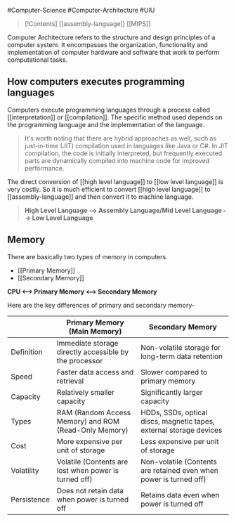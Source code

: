#Computer-Science #Computer-Architecture #UIU

> [!Contents]
> [[assembly-language]]
> [[MIPS]]

Computer Architecture refers to the structure and design principles of a computer system. It encompasses the organization, functionality and implementation of computer hardware and software that work to perform computational tasks.
## How computers executes programming languages

Computers execute programming languages through a process called [[interpretation]] or [[compilation]]. The specific method used depends on the programming language and the implementation of the language.
> It's worth noting that there are hybrid approaches as well, such as just-in-time (JIT) compilation used in languages like Java or C#. In JIT compilation, the code is initially interpreted, but frequently executed parts are dynamically compiled into machine code for improved performance.

The direct conversion of [[high level language]] to [[low level language]] is very costly. So it is much efficient to convert [[high level language]] to [[assembly-language]] and then convert it to machine language.

> **High Level Language --> Assembly Language/Mid Level Language --> Low Level Language**

## Memory
There are basically two types of memory in computers.
- [[Primary Memory]]
- [[Secondary Memory]]

**CPU <--> Primary Memory <--> Secondary Memory**

Here are the key differences of primary and secondary memory-

|                   | Primary Memory (Main Memory) | Secondary Memory                |
|-------------------|-----------------------------|---------------------------------|
| Definition        | Immediate storage directly accessible by the processor | Non-volatile storage for long-term data retention |
| Speed             | Faster data access and retrieval | Slower compared to primary memory |
| Capacity          | Relatively smaller capacity | Significantly larger capacity |
| Types             | RAM (Random Access Memory) and ROM (Read-Only Memory) | HDDs, SSDs, optical discs, magnetic tapes, external storage devices |
| Cost              | More expensive per unit of storage | Less expensive per unit of storage |
| Volatility        | Volatile (Contents are lost when power is turned off) | Non-volatile (Contents are retained even when power is turned off) |
| Persistence       | Does not retain data when power is turned off | Retains data even when power is turned off |

